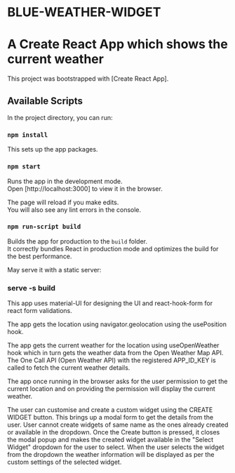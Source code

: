 # BLUE-WEATHER-WIDGET
# A Create React App which shows the current weather

This project was bootstrapped with [Create React App].

## Available Scripts

In the project directory, you can run:

### `npm install`

This sets up the app packages.

### `npm start`

Runs the app in the development mode.\
Open [http://localhost:3000] to view it in the browser.

The page will reload if you make edits.\
You will also see any lint errors in the console.

### `npm run-script build`

Builds the app for production to the `build` folder.\
It correctly bundles React in production mode and optimizes the build for the best performance.

May serve it with a static server: 

### serve -s build

This app uses material-UI for designing the UI and react-hook-form for react form validations.

The app gets the location using navigator.geolocation using the usePosition hook.

The app gets the current weather for the location using useOpenWeather hook which in turn gets the weather data from the Open Weather Map API. The One Call API (Open Weather API) with the registered APP_ID_KEY is called to fetch the current weather details.

The app once running in the browser asks for the user permission to get the current location and on providing the permission will display the current weather.

The user can customise and create a custom widget using the CREATE WIDGET button. 
This brings up a modal form to get the details from the user. User cannot create widgets of same name as the ones already created or available in the dropdown.
Once the Create button is pressed, it closes the modal popup and makes the created widget available in the "Select Widget" dropdown for the user to select. When the user selects the widget from the dropdown the weather information will be displayed as per the custom settings of the selected widget.